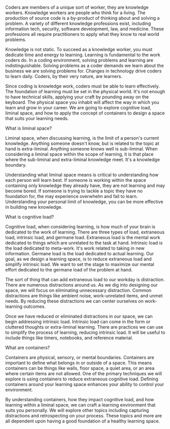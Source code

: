 Coders are members of a unique sort of worker, they are knowledge workers. Knowledge workers are people who think for a living. The production of source code is a by-product of thinking about and solving a problem. A variety of different knowledge professions exist, including information tech, security, software development, law, and medicine. These professions all require practitioners to apply what they know to real world problems.

Knowledge is not static. To succeed as a knowledge worker, you must dedicate time and energy to learning. Learning is fundamental to the work coders do. In a coding environment, solving problems and learning are indistinguishable. Solving problems as a coder demands we learn about the business we are solving problems for. Changes in technology drive coders to learn daily. Coders, by their very nature, are learners.

Since coding is knowledge work, coders must be able to learn effectively. The foundation of learning must be set in the physical world. It's not enough to have technical skills, applying your craft by pounding away on the keyboard. The physical space you inhabit will affect the way in which you learn and grow in your career. We are going to explore cognitive load, liminal space, and how to apply the concept of containers to design a space that suits your learning needs.

What is liminal space?

Liminal space, when discussing learning, is the limit of a person's current knowledge. Anything someone doesn't know, but is related to the topic at hand is extra-liminal. Anything someone knows well is sub-liminal. When considering a liminal space within the scope of learning, it is that place where the sub-liminal and extra-liminal knowledge meet. It's a knowledge boundary.

Understanding what liminal space means is critical to understanding how each person will learn best. If someone is working within the space containing only knowledge they already have, they are not learning and may become bored. If someone is trying to tackle a topic they have no foundation for, the may experience overwhelm and fail to learn. Understanding your personal limit of knowledge, you can be more effective in building new knowledge.

What is cognitive load?

Cognitive load, when considering learning, is how much of your brain is dedicated to the work of learning. There are three types of load, extraneous load, intrinsic load, and germane load. Extraneous load is the mental work dedicated to things which are unrelated to the task at hand. Intrinsic load is the load dedicated to meta-work. It's work related to taking in new information. Germane load is the load dedicated to actual learning. Our goal, as we design a learning space, is to reduce extraneous load and simplify intrinsic load. We want to set the stage to maximize our mental effort dedicated to the germane load of the problem at hand.

The sort of thing that can add extraneous load to our workday is distraction. There are numerous distractions around us. As we dig into designing our space, we will focus on eliminating unnecessary distraction. Common distractions are things like ambient noise, work-unrelated items, and unmet needs. By reducing these distractions we can center ourselves on work-learning outcomes.

Once we have reduced or eliminated distractions in our space, we can begin addressing intrinsic load. Intrinsic load can come in the form or cluttered thoughts or extra-liminal learning. There are practices we can use to simplify the process of learning, reducing intrinsic load. It will be useful to include things like timers, notebooks, and reference material.

What are containers?

Containers are physical, sensory, or mental boundaries. Containers are important to define what belongs in or outside of a space. This means containers can be things like walls, floor space, a quiet area, or an area where certain items are not allowed. One of the primary techniques we will explore is using containers to reduce extraneous cognitive load. Defining containers around your learning space enhances your ability to control your environment.

By understanding containers, how they impact cognitive load, and how learning within a liminal space, we can craft a learning environment that suits you personally. We will explore other topics including capturing distractions and retrospecting on your process. These topics and more are all dependent upon having a good foundation of a healthy learning space.